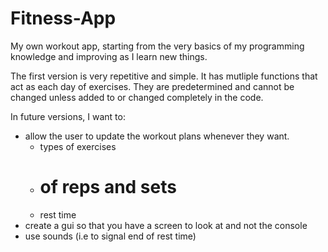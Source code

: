 # Fitness-App
My own workout app, starting from the very basics of my programming knowledge and improving as I learn new things.

The first version is very repetitive and simple. It has mutliple functions that act as each day of exercises.
They are predetermined and cannot be changed unless added to or changed completely in the code.

In future versions, I want to:
  - allow the user to update the workout plans whenever they want.
    - types of exercises
    - # of reps and sets
    - rest time 
  - create a gui so that you have a screen to look at and not the console
  - use sounds (i.e to signal end of rest time)
